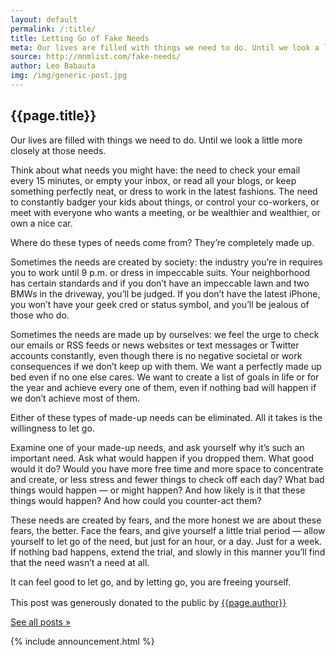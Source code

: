 ```yaml
---
layout: default
permalink: /:title/
title: Letting Go of Fake Needs
meta: Our lives are filled with things we need to do. Until we look a little more closely at those needs.
source: http://mnmlist.com/fake-needs/
author: Leo Babauta
img: /img/generic-post.jpg
---
```


<h2>{{page.title}}</h2>

<p class="intro">Our lives are filled with things we need to do. Until we look a little more closely at those needs.</p>

Think about what needs you might have: the need to check your email every 15 minutes, or empty your inbox, or read all your blogs, or keep something perfectly neat, or dress to work in the latest fashions. The need to constantly badger your kids about things, or control your co-workers, or meet with everyone who wants a meeting, or be wealthier and wealthier, or own a nice car.

Where do these types of needs come from? They’re completely made up.

Sometimes the needs are created by society: the industry you’re in requires you to work until 9 p.m. or dress in impeccable suits. Your neighborhood has certain standards and if you don’t have an impeccable lawn and two BMWs in the driveway, you’ll be judged. If you don’t have the latest iPhone, you won’t have your geek cred or status symbol, and you’ll be jealous of those who do.

Sometimes the needs are made up by ourselves: we feel the urge to check our emails or RSS feeds or news websites or text messages or Twitter accounts constantly, even though there is no negative societal or work consequences if we don’t keep up with them. We want a perfectly made up bed even if no one else cares. We want to create a list of goals in life or for the year and achieve every one of them, even if nothing bad will happen if we don’t achieve most of them.

Either of these types of made-up needs can be eliminated. All it takes is the willingness to let go.

Examine one of your made-up needs, and ask yourself why it’s such an important need. Ask what would happen if you dropped them. What good would it do? Would you have more free time and more space to concentrate and create, or less stress and fewer things to check off each day? What bad things would happen — or might happen? And how likely is it that these things would happen? And how could you counter-act them?

These needs are created by fears, and the more honest we are about these fears, the better. Face the fears, and give yourself a little trial period — allow yourself to let go of the need, but just for an hour, or a day. Just for a week. If nothing bad happens, extend the trial, and slowly in this manner you’ll find that the need wasn’t a need at all.

It can feel good to let go, and by letting go, you are freeing yourself.

<div class="attribution">
  <p>This post was generously donated to the public by <a href="{{page.source}}" target="_blank">{{page.author}}</a><img src="{{site.baseurl}}/assets/img/external-icon.png" width="16px"/></p>
</div> <!-- .attribution -->


<a class="all-posts" href="{{site.baseurl}}/archive">See all posts &raquo;</a>

{% include announcement.html %} 